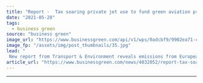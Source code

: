 ```yaml
---
title: "Report -  Tax soaring private jet use to fund green aviation projects"
date: "2021-05-28"
tags: 
  - business green
source: "business green"
image_url: "https://www.businessgreen.com/api/v1/wps/0adcbf9/9902ea71-c6b1-427d-a9fe-c5031a11c2bc/6/private-jet-transportation-1-185x114.jpg"
image_fp: "/assets/img/post_thumbnails/35.jpg"
lead: "
 New report from Transport & Environment reveals emissions from European private jets have risen by almost a third since 2005 ..."
article_url: "https://www.businessgreen.com/news/4032052/report-tax-soaring-private-jet-fund-green-aviation-projects"
---
```


---
